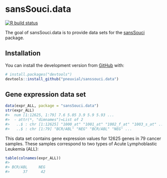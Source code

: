 
<!-- README.md is generated from README.Rmd. Please edit that file -->

# sansSouci.data

<!-- badges: start -->

[![R build
status](https://github.com/pneuvial/sanssouci.data/workflows/R-CMD-check/badge.svg)](https://github.com/pneuvial/sanssouci.data/actions)
<!-- badges: end -->

The goal of sansSouci.data is to provide data sets for the
[sansSouci](https://github.com/pneuvial/sanssouci) package.

## Installation

You can install the development version from
[GitHub](https://github.com/) with:

``` r
# install.packages("devtools")
devtools::install_github("pneuvial/sanssouci.data")
```

## Gene expression data set

``` r
data(expr_ALL, package = "sansSouci.data")
str(expr_ALL)
#>  num [1:12625, 1:79] 7.6 5.05 3.9 5.9 5.93 ...
#>  - attr(*, "dimnames")=List of 2
#>   ..$ : chr [1:12625] "1000_at" "1001_at" "1002_f_at" "1003_s_at" ...
#>   ..$ : chr [1:79] "BCR/ABL" "NEG" "BCR/ABL" "NEG" ...
```

This data set contains gene expression values for 12625 genes in 79
cancer samples. These samples correspond to two types of Acute
Lymphoblastic Leukemia (ALL):

``` r
table(colnames(expr_ALL))
#> 
#> BCR/ABL     NEG 
#>      37      42
```
